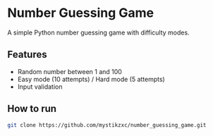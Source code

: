 # Number Guessing Game

A simple Python number guessing game with difficulty modes.

## Features
- Random number between 1 and 100
- Easy mode (10 attempts) / Hard mode (5 attempts)
- Input validation

## How to run
```bash
git clone https://github.com/mystikzxc/number_guessing_game.git